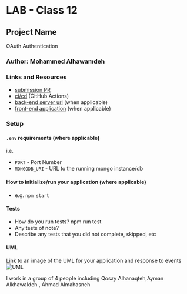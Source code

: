 # LAB - Class 12

## Project Name
OAuth Authentication

### Author: Mohammed Alhawamdeh

### Links and Resources

- [submission PR](https://github.com/Mohammed-401-advanced-javascript/Lab-11/pull/1)
- [ci/cd](https://github.com/Mohammed-401-advanced-javascript/Lab-12/actions) (GitHub Actions)
- [back-end server url](http://xyz.com) (when applicable)
- [front-end application](http://xyz.com) (when applicable)

### Setup

#### `.env` requirements (where applicable)

i.e.

- `PORT` - Port Number
- `MONGODB_URI` - URL to the running mongo instance/db

#### How to initialize/run your application (where applicable)

- e.g. `npm start`

#### Tests

- How do you run tests?
    npm run test
- Any tests of note?
- Describe any tests that you did not complete, skipped, etc

#### UML

Link to an image of the UML for your application and response to events
![UML](./assets/basic-auth.jpg)


I work in a group of 4 people including Qosay Alhanaqteh,Ayman Alkhawaldeh , Ahmad Almahasneh
